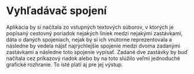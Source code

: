# Vyhľadávač spojení

Aplikácia by si načítala zo vstupných textových súborov, v ktorých je popísaný cestovný poriadok nejakých liniek medzi nejakými zastávkami, dáta o daných spojeniach, nejak by si ich vnútorne reprezentovala a následne by vedela nájsť najrýchlejšie spojenie medzi dvoma zadanými zastávkami a následne toto spojenie vypísať.
Zadané dve zastávky by buď načítala cez príkazový riadok alebo by na toto slúžilo veľmi jednoduché grafické rozhranie. To isté platí aj pre jej výstup.
